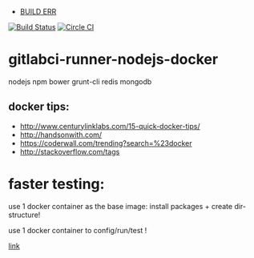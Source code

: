 
- [BUILD ERR](https://registry.hub.docker.com/u/brownman/install-config-test/builds_history/94705/)

[![Build Status](https://travis-ci.org/brownman/install_config_test.svg?branch=master)](https://travis-ci.org/brownman/install_config_test)
[![Circle CI](https://circleci.com/gh/brownman/install_config_test.svg?style=svg)](https://circleci.com/gh/brownman/install_config_test)

gitlabci-runner-nodejs-docker
=============================

nodejs npm bower grunt-cli redis mongodb

docker tips:
------
- http://www.centurylinklabs.com/15-quick-docker-tips/
- http://handsonwith.com/
- https://coderwall.com/trending?search=%23docker
- http://stackoverflow.com/tags

faster testing:
====
 use 1 docker container as the base image: install packages + create dir-structure!
 
 use 1 docker container to config/run/test !
 
 [link](http://dockerfile.github.io/#/ruby-runtime)
